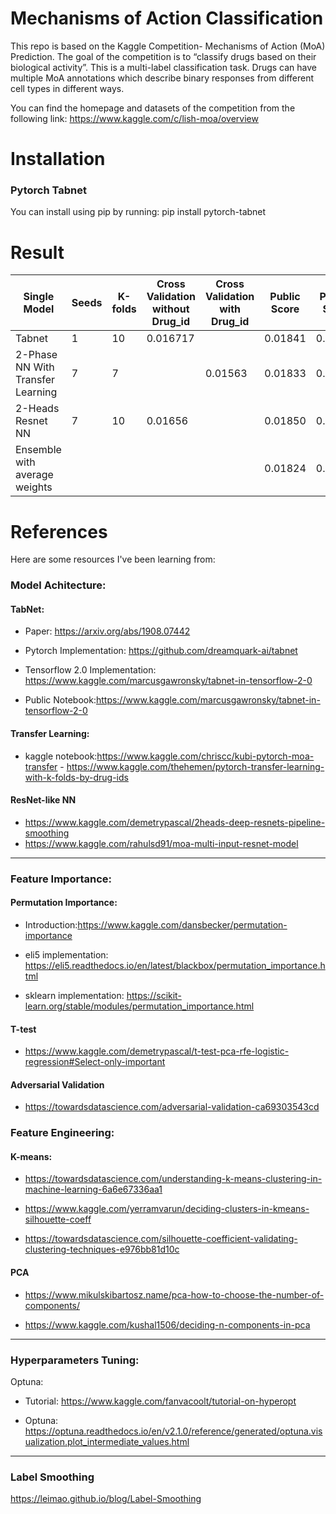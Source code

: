 # Mechanisms of Action Classification


This repo is based on the Kaggle Competition- Mechanisms of Action (MoA) Prediction. The goal of the competition is to “classify drugs based on their biological activity”. This is a multi-label classification task. Drugs can have multiple MoA annotations which describe binary responses from different cell types in different ways. 

You can find the homepage and datasets of the competition from the following link:
https://www.kaggle.com/c/lish-moa/overview

# Installation
### Pytorch Tabnet
You can install using pip by running: pip install pytorch-tabnet

# Result
| Single Model | Seeds | K-folds | Cross Validation without Drug_id | Cross Validation with Drug_id | Public Score | Private Score | 
| ----- | ----- | ----- | ----- | ----- | ----- |  ----- | 
| Tabnet | 1 |10 | 0.016717 |  |0.01841| 0.01632 |
| 2-Phase NN With Transfer Learning | 7 | 7 | |  0.01563 |0.01833| 0.01623 |
|2-Heads Resnet NN | 7 |10 |0.01656 |   |0.01850| 0.01635 |
|Ensemble with average weights |  | | |   |0.01824| 0.01609 |

# References
Here are some resources I've been learning from:

### Model Achitecture:

#### TabNet:

- Paper: https://arxiv.org/abs/1908.07442

- Pytorch Implementation: https://github.com/dreamquark-ai/tabnet

- Tensorflow 2.0 Implementation: https://www.kaggle.com/marcusgawronsky/tabnet-in-tensorflow-2-0
 
- Public Notebook:https://www.kaggle.com/marcusgawronsky/tabnet-in-tensorflow-2-0

#### Transfer Learning:

- kaggle notebook:https://www.kaggle.com/chriscc/kubi-pytorch-moa-transfer
               - https://www.kaggle.com/thehemen/pytorch-transfer-learning-with-k-folds-by-drug-ids
                 
                 
#### ResNet-like NN
- https://www.kaggle.com/demetrypascal/2heads-deep-resnets-pipeline-smoothing
- https://www.kaggle.com/rahulsd91/moa-multi-input-resnet-model

-----------------
### Feature Importance:

#### Permutation Importance:

- Introduction:https://www.kaggle.com/dansbecker/permutation-importance

- eli5 implementation: https://eli5.readthedocs.io/en/latest/blackbox/permutation_importance.html

- sklearn implementation: https://scikit-learn.org/stable/modules/permutation_importance.html

#### T-test

- https://www.kaggle.com/demetrypascal/t-test-pca-rfe-logistic-regression#Select-only-important

#### Adversarial Validation

- https://towardsdatascience.com/adversarial-validation-ca69303543cd

### Feature Engineering:

#### K-means:
- https://towardsdatascience.com/understanding-k-means-clustering-in-machine-learning-6a6e67336aa1

- https://www.kaggle.com/yerramvarun/deciding-clusters-in-kmeans-silhouette-coeff

- https://towardsdatascience.com/silhouette-coefficient-validating-clustering-techniques-e976bb81d10c

#### PCA 
- https://www.mikulskibartosz.name/pca-how-to-choose-the-number-of-components/

- https://www.kaggle.com/kushal1506/deciding-n-components-in-pca


-----------------
### Hyperparameters Tuning:

Optuna: 

- Tutorial: https://www.kaggle.com/fanvacoolt/tutorial-on-hyperopt

- Optuna: https://optuna.readthedocs.io/en/v2.1.0/reference/generated/optuna.visualization.plot_intermediate_values.html

-----------------
### Label Smoothing

https://leimao.github.io/blog/Label-Smoothing

